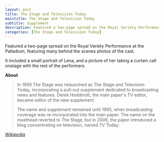 ```yaml
---
layout: post
title: The Stage and Television Today
maintitle: The Stage and Television Today
subtitle: Supplement
description: Featured a two-page spread on the Royal Variety Performance at the Palladium, featuring many behind the scenes photos of the cast.
categories: [The Stage and Television Today]
---
```


Featured a two-page spread on the Royal Variety Performance at the Palladium, featuring many behind the scenes photos of the cast.

It included a small portrait of Lena, and a picture of her taking a curtain call onstage with the rest of the performers.

**About**
> In 1959 The Stage was relaunched as The Stage and Television Today, incorporating a pull-out supplement dedicated to broadcasting news and features. Derek Hoddinott, the main paper's TV editor, became editor of the new supplement.
>
>The name and supplement remained until 1995, when broadcasting coverage was re-incorporated into the main paper. The name on the masthead reverted to The Stage, but in 2006, the paper introduced a blog concentrating on television, named TV Today.

<cite>[Wikipedia](https://en.wikipedia.org/wiki/The_Stage#The_Stage_and_Television_Today)</cite>

